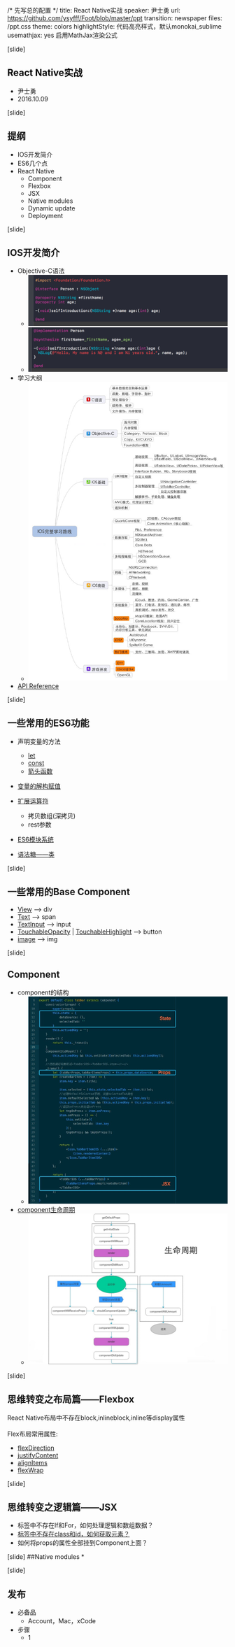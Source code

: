 /* 先写总的配置 */
title: React Native实战
speaker: 尹士勇
url: https://github.com/ysyfff/Foot/blob/master/ppt
transition: newspaper
files: /ppt.css
theme: colors
highlightStyle: 代码高亮样式，默认monokai_sublime
usemathjax: yes 启用MathJax渲染公式



[slide]
## <span style="color: black;">React Native实战</span>

* 尹士勇
* 2016.10.09

[slide]
## 提纲
* IOS开发简介
* ES6几个点
* React Native
  * Component
  * Flexbox
  * JSX
  * Native modules
  * Dynamic update
  * Deployment


[slide]
## IOS开发简介
* Objective-C语法
  * ![image](https://raw.githubusercontent.com/ysyfff/Foot/master/doc/header.jpg)
  * ![image](https://raw.githubusercontent.com/ysyfff/Foot/master/doc/m.jpg)
* 学习大纲
  * ![image](https://raw.githubusercontent.com/ysyfff/Foot/master/doc/ios_study.jpg)
* [API Reference](https://developer.apple.com/reference/)


[slide]
## 一些常用的ES6功能
* 声明变量的方法
  * [let](http://es6.ruanyifeng.com/#docs/let#let命令)
  * [const](http://es6.ruanyifeng.com/#docs/let#const命令)
  * [箭头函数](http://es6.ruanyifeng.com/#docs/function#箭头函数)

* [变量的解构赋值](http://es6.ruanyifeng.com/#docs/destructuring#数组的解构赋值)

* [扩展运算符](http://es6.ruanyifeng.com/?search=...&x=0&y=0#docs/iterator#调用Iterator接口的场合)
  * 拷贝数组(深拷贝)
  * rest参数

* [ES6模块系统](http://es6.ruanyifeng.com/#docs/module#export命令)

* [语法糖——类](http://es6.ruanyifeng.com/#docs/class#Class基本语法)






[slide]
## 一些常用的Base Component
* [View](http://facebook.github.io/react-native/docs/view.html#view) ——> div
* [Text](http://facebook.github.io/react-native/docs/text.html#text) ——> span
* [TextInput](http://facebook.github.io/react-native/docs/textinput.html#textinput) ——> input
* [TouchableOpacity](http://facebook.github.io/react-native/docs/touchableopacity.html#touchableopacity) | [TouchableHighlight](http://facebook.github.io/react-native/docs/touchablehighlight.html#touchablehighlight) ——> button
* [image](http://facebook.github.io/react-native/docs/image.html#image) ——> img



[slide]
## Component
* component的结构
  * ![image](https://raw.githubusercontent.com/ysyfff/Foot/master/doc/component.jpg)
* [component生命周期](https://github.com/ysyfff/Foot#lifecycle)
  * ![image](https://raw.githubusercontent.com/ysyfff/Foot/master/doc/life2.jpg)


[slide]
## 思维转变之布局篇——Flexbox
React Native布局中不存在block,inlineblock,inline等display属性 <br/><br/>
Flex布局常用属性:
* [flexDirection](http://sources.ikeepstudying.com/flexbox/flex-direction.html)
* [justifyContent](http://sources.ikeepstudying.com/flexbox/justify-content.html)
* [alignItems](http://sources.ikeepstudying.com/flexbox/align-items.html)
* [flexWrap](http://sources.ikeepstudying.com/flexbox/flex-wrap.html)


[slide]
## 思维转变之逻辑篇——JSX
* 标签中不存在If和For，如何处理逻辑和数组数据？
* [标签中不存在class和id，如何获取元素？](https://facebook.github.io/react/docs/more-about-refs.html)
* 如何将props的属性全部挂到Component上面？


[slide]
##Native modules
*

[slide]
## 发布
* 必备品
  * Account，Mac，xCode
* 步骤
  * 1
